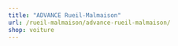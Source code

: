 ```yaml
---
title: "ADVANCE Rueil-Malmaison"
url: /rueil-malmaison/advance-rueil-malmaison/
shop: voiture
---
```


